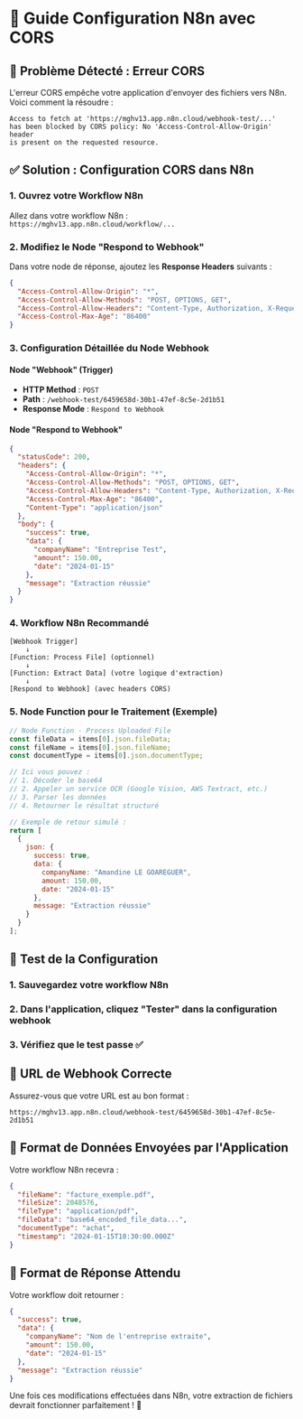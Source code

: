 # 🔧 Guide Configuration N8n avec CORS

## 🚨 Problème Détecté : Erreur CORS

L'erreur CORS empêche votre application d'envoyer des fichiers vers N8n. Voici comment la résoudre :

```
Access to fetch at 'https://mghv13.app.n8n.cloud/webhook-test/...' 
has been blocked by CORS policy: No 'Access-Control-Allow-Origin' header 
is present on the requested resource.
```

## ✅ Solution : Configuration CORS dans N8n

### 1. **Ouvrez votre Workflow N8n**

Allez dans votre workflow N8n : `https://mghv13.app.n8n.cloud/workflow/...`

### 2. **Modifiez le Node "Respond to Webhook"**

Dans votre node de réponse, ajoutez les **Response Headers** suivants :

```json
{
  "Access-Control-Allow-Origin": "*",
  "Access-Control-Allow-Methods": "POST, OPTIONS, GET",
  "Access-Control-Allow-Headers": "Content-Type, Authorization, X-Requested-With",
  "Access-Control-Max-Age": "86400"
}
```

### 3. **Configuration Détaillée du Node Webhook**

#### **Node "Webhook" (Trigger)**
- **HTTP Method** : `POST`
- **Path** : `/webhook-test/6459658d-30b1-47ef-8c5e-2d1b51`
- **Response Mode** : `Respond to Webhook`

#### **Node "Respond to Webhook"**
```json
{
  "statusCode": 200,
  "headers": {
    "Access-Control-Allow-Origin": "*",
    "Access-Control-Allow-Methods": "POST, OPTIONS, GET",
    "Access-Control-Allow-Headers": "Content-Type, Authorization, X-Requested-With",
    "Access-Control-Max-Age": "86400",
    "Content-Type": "application/json"
  },
  "body": {
    "success": true,
    "data": {
      "companyName": "Entreprise Test",
      "amount": 150.00,
      "date": "2024-01-15"
    },
    "message": "Extraction réussie"
  }
}
```

### 4. **Workflow N8n Recommandé**

```
[Webhook Trigger] 
    ↓
[Function: Process File] (optionnel)
    ↓ 
[Function: Extract Data] (votre logique d'extraction)
    ↓
[Respond to Webhook] (avec headers CORS)
```

### 5. **Node Function pour le Traitement (Exemple)**

```javascript
// Node Function - Process Uploaded File
const fileData = items[0].json.fileData;
const fileName = items[0].json.fileName;
const documentType = items[0].json.documentType;

// Ici vous pouvez :
// 1. Décoder le base64
// 2. Appeler un service OCR (Google Vision, AWS Textract, etc.)
// 3. Parser les données
// 4. Retourner le résultat structuré

// Exemple de retour simulé :
return [
  {
    json: {
      success: true,
      data: {
        companyName: "Amandine LE GOAREGUER",
        amount: 150.00,
        date: "2024-01-15"
      },
      message: "Extraction réussie"
    }
  }
];
```

## 🧪 **Test de la Configuration**

### 1. **Sauvegardez votre workflow N8n**
### 2. **Dans l'application, cliquez "Tester" dans la configuration webhook**
### 3. **Vérifiez que le test passe** ✅

## 🔗 **URL de Webhook Correcte**

Assurez-vous que votre URL est au bon format :
```
https://mghv13.app.n8n.cloud/webhook-test/6459658d-30b1-47ef-8c5e-2d1b51
```

## 🎯 **Format de Données Envoyées par l'Application**

Votre workflow N8n recevra :
```json
{
  "fileName": "facture_exemple.pdf",
  "fileSize": 2048576,
  "fileType": "application/pdf", 
  "fileData": "base64_encoded_file_data...",
  "documentType": "achat",
  "timestamp": "2024-01-15T10:30:00.000Z"
}
```

## 🎉 **Format de Réponse Attendu**

Votre workflow doit retourner :
```json
{
  "success": true,
  "data": {
    "companyName": "Nom de l'entreprise extraite",
    "amount": 150.00,
    "date": "2024-01-15"
  },
  "message": "Extraction réussie"
}
```

Une fois ces modifications effectuées dans N8n, votre extraction de fichiers devrait fonctionner parfaitement ! 🚀
